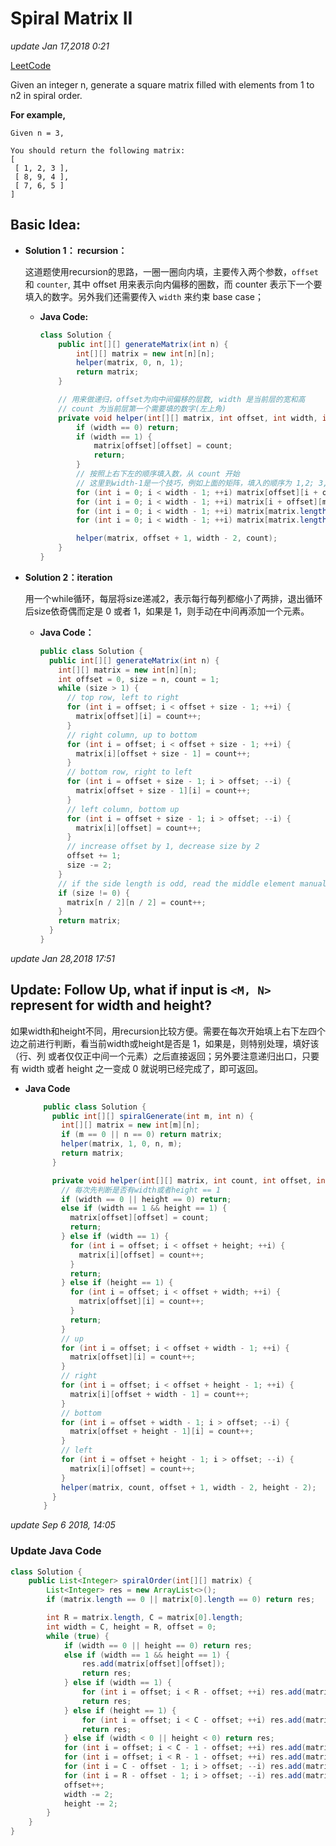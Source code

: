 # Spiral Matrix II

_update Jan 17,2018 0:21_

[LeetCode](https://leetcode.com/problems/spiral-matrix-ii/description/)

Given an integer n, generate a square matrix filled with elements from 1 to n2 in spiral order.

**For example,**

```text
Given n = 3,

You should return the following matrix:
[
 [ 1, 2, 3 ],
 [ 8, 9, 4 ],
 [ 7, 6, 5 ]
]
```

## Basic Idea:

* **Solution 1： recursion：**

  这道题使用recursion的思路，一圈一圈向内填，主要传入两个参数，`offset` 和 `counter`, 其中 offset 用来表示向内偏移的圈数，而 counter 表示下一个要填入的数字。另外我们还需要传入 `width` 来约束 base case；

  * **Java Code:**

    ```java
    class Solution {
        public int[][] generateMatrix(int n) {
            int[][] matrix = new int[n][n];
            helper(matrix, 0, n, 1);
            return matrix;
        }

        // 用来做递归，offset为向中间偏移的层数, width 是当前层的宽和高
        // count 为当前层第一个需要填的数字(左上角)
        private void helper(int[][] matrix, int offset, int width, int count) {
            if (width == 0) return;
            if (width == 1) {
                matrix[offset][offset] = count;
                return;
            }
            // 按照上右下左的顺序填入数，从 count 开始
            // 这里到width-1是一个技巧，例如上面的矩阵，填入的顺序为 1,2; 3,4; 5,6; 7,8
            for (int i = 0; i < width - 1; ++i) matrix[offset][i + offset] = count++;
            for (int i = 0; i < width - 1; ++i) matrix[i + offset][matrix.length - offset - 1] = count++;
            for (int i = 0; i < width - 1; ++i) matrix[matrix.length - offset - 1][matrix.length - offset - 1 - i] = count++;
            for (int i = 0; i < width - 1; ++i) matrix[matrix.length - offset - 1 - i][offset] = count++;

            helper(matrix, offset + 1, width - 2, count);
        }
    }
    ```

* **Solution 2：iteration**

  用一个while循环，每层将size递减2，表示每行每列都缩小了两排，退出循环后size依奇偶而定是 0 或者 1，如果是 1，则手动在中间再添加一个元素。

  * **Java Code：**

    ```java
    public class Solution {
      public int[][] generateMatrix(int n) {
        int[][] matrix = new int[n][n];
        int offset = 0, size = n, count = 1;
        while (size > 1) {
          // top row, left to right
          for (int i = offset; i < offset + size - 1; ++i) {
            matrix[offset][i] = count++;
          }
          // right column, up to bottom
          for (int i = offset; i < offset + size - 1; ++i) {
            matrix[i][offset + size - 1] = count++;
          }
          // bottom row, right to left
          for (int i = offset + size - 1; i > offset; --i) {
            matrix[offset + size - 1][i] = count++;
          }
          // left column, bottom up
          for (int i = offset + size - 1; i > offset; --i) {
            matrix[i][offset] = count++;
          }
          // increase offset by 1, decrease size by 2
          offset += 1;
          size -= 2;
        }
        // if the side length is odd, read the middle element manually
        if (size != 0) {
          matrix[n / 2][n / 2] = count++;
        }
        return matrix;
      }
    }
    ```

_update Jan 28,2018 17:51_

## Update: Follow Up, what if input is `<M, N>` represent for width and height?

如果width和height不同，用recursion比较方便。需要在每次开始填上右下左四个边之前进行判断，看当前width或height是否是 1，如果是，则特别处理，填好该（行、列 或者仅仅正中间一个元素）之后直接返回；另外要注意递归出口，只要有 width 或者 height 之一变成 0 就说明已经完成了，即可返回。

* **Java Code**

  ```java
      public class Solution {
        public int[][] spiralGenerate(int m, int n) {
          int[][] matrix = new int[m][n];
          if (m == 0 || n == 0) return matrix;
          helper(matrix, 1, 0, n, m);
          return matrix;
        }

        private void helper(int[][] matrix, int count, int offset, int width, int height) {
          // 每次先判断是否有width或者height == 1
          if (width == 0 || height == 0) return;
          else if (width == 1 && height == 1) {
            matrix[offset][offset] = count;
            return;
          } else if (width == 1) {
            for (int i = offset; i < offset + height; ++i) {
              matrix[i][offset] = count++;
            }
            return;
          } else if (height == 1) {
            for (int i = offset; i < offset + width; ++i) {
              matrix[offset][i] = count++;
            }
            return;
          }
          // up
          for (int i = offset; i < offset + width - 1; ++i) {
            matrix[offset][i] = count++;
          }
          // right
          for (int i = offset; i < offset + height - 1; ++i) {
            matrix[i][offset + width - 1] = count++;
          }
          // bottom
          for (int i = offset + width - 1; i > offset; --i) {
            matrix[offset + height - 1][i] = count++;
          }
          // left
          for (int i = offset + height - 1; i > offset; --i) {
            matrix[i][offset] = count++;
          }
          helper(matrix, count, offset + 1, width - 2, height - 2);
        }
      }
  ```

_update Sep 6 2018, 14:05_

### Update Java Code

```java
class Solution {
    public List<Integer> spiralOrder(int[][] matrix) {
        List<Integer> res = new ArrayList<>();
        if (matrix.length == 0 || matrix[0].length == 0) return res;

        int R = matrix.length, C = matrix[0].length;
        int width = C, height = R, offset = 0;
        while (true) {
            if (width == 0 || height == 0) return res;
            else if (width == 1 && height == 1) {
                res.add(matrix[offset][offset]);
                return res;
            } else if (width == 1) {
                for (int i = offset; i < R - offset; ++i) res.add(matrix[i][offset]);
                return res;
            } else if (height == 1) {
                for (int i = offset; i < C - offset; ++i) res.add(matrix[offset][i]);
                return res;
            } else if (width < 0 || height < 0) return res;
            for (int i = offset; i < C - 1 - offset; ++i) res.add(matrix[offset][i]);
            for (int i = offset; i < R - 1 - offset; ++i) res.add(matrix[i][C - 1 - offset]);
            for (int i = C - offset - 1; i > offset; --i) res.add(matrix[R - offset - 1][i]);
            for (int i = R - offset - 1; i > offset; --i) res.add(matrix[i][offset]);
            offset++;
            width -= 2;
            height -= 2;
        }
    }
}
```

